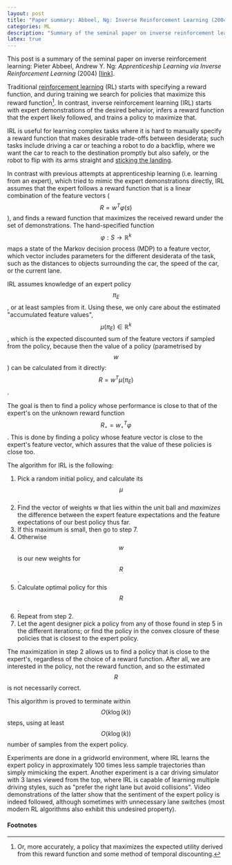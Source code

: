 ```yaml
---
layout: post
title: "Paper summary: Abbeel, Ng: Inverse Reinforcement Learning (2004)"
categories: ML
description: "Summary of the seminal paper on inverse reinforcement learning by Pieter Abbeel and Andrew Ng, from 2004."
latex: true
---
```


This post is a summary of the seminal paper on inverse reinforcement learning: Pieter Abbeel, Andrew Y. Ng: _Apprenticeship Learning via Inverse Reinforcement Learning_ (2004) [[link](http://ai.stanford.edu/~pabbeel/irl/)].

Traditional [reinforcement learning](http://www0.cs.ucl.ac.uk/staff/D.Silver/web/Teaching.html) (RL) starts with specifying a reward function, and during training we search for policies that maximize this reward function[^1]. In contrast, inverse reinforcement learning (IRL) starts with expert demonstrations of the desired behavior, infers a reward function that the expert likely followed, and trains a policy to maximize that.

<!-- more -->

[^1]: Or, more accurately, a policy that maximizes the expected utility derived from this reward function and some method of temporal discounting.

IRL is useful for learning complex tasks where it is hard to manually specify a reward function that makes desirable trade-offs between desiderata; such tasks include driving a car or teaching a robot to do a backflip, where we want the car to reach to the destination promptly but also safely, or the robot to flip with its arms straight and [sticking the landing](https://youtu.be/xet3KDUfS_U?t=50).

In contrast with previous attempts at apprenticeship learning (i.e. learning from an expert), which tried to mimic the expert demonstrations directly, IRL assumes that the expert follows a reward function that is a linear combination of the feature vectors ($$R = w^T φ(s)$$), and finds a reward function that maximizes the received reward under the set of demonstrations. The hand-specified function $$φ: S→ℝ^k$$ maps a state of the Markov decision process (MDP) to a feature vector, which vector includes parameters for the different desiderata of the task, such as the distances to objects surrounding the car, the speed of the car, or the current lane.

IRL assumes knowledge of an expert policy $$π_E$$, or at least samples from it. Using these, we only care about the estimated "accumulated feature values", $$μ(π_E) ∈ ℝ^k$$, which is the expected discounted sum of the feature vectors if sampled from the policy, because then the value of a policy (parametrised by $$w$$) can be calculated from it directly: $$R = w^T μ(π_E)$$.

The goal is then to find a policy whose performance is close to that of the expert's on the unknown reward function $$R_{\star} = w^T_{\star} φ$$. This is done by finding a policy whose feature vector is close to the expert's feature vector, which assures that the value of these policies is close too.

The algorithm for IRL is the following:
 1. Pick a random initial policy, and calculate its $$μ$$.
 2. Find the vector of weights w that lies within the unit ball and _maximizes_ the difference between the expert feature expectations and the feature expectations of our best policy thus far.
 3. If this maximum is small, then go to step 7.
 4. Otherwise $$w$$ is our new weights for $$R$$.
 5. Calculate optimal policy for this $$R$$.
 6. Repeat from step 2.
 7. Let the agent designer pick a policy from any of those found in step 5 in the different iterations; or find the policy in the convex closure of these policies that is closest to the expert policy.

The maximization in step 2 allows us to find a policy that is close to the expert's, regardless of the choice of a reward function. After all, we are interested in the policy, not the reward function, and so the estimated $$R$$ is not necessarily correct.

This algorithm is proved to terminate within $$O(k \log(k))$$ steps, using at least $$O(k \log(k))$$ number of samples from the expert policy.

Experiments are done in a gridworld environment, where IRL learns the expert policy in approximately 100 times less sample trajectories than simply mimicking the expert. Another experiment is a car driving simulator with 3 lanes viewed from the top, where IRL is capable of learning multiple driving styles, such as "prefer the right lane but avoid collisions". Video demonstrations of the latter show that the sentiment of the expert policy is indeed followed, although sometimes with unnecessary lane switches (most modern RL algorithms also exhibit this undesired property).

#### Footnotes
